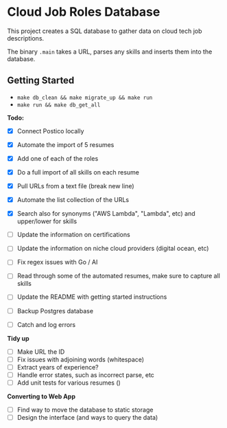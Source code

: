 
# Cloud Job Roles Database

This project creates a SQL database to gather data on cloud tech job descriptions. 

The binary `.main` takes a URL, parses any skills and inserts them into the database.

## Getting Started

* `make db_clean && make migrate_up && make run`
* `make run && make db_get_all`

**Todo:**

- [x] Connect Postico locally
- [x] Automate the import of 5 resumes
- [x] Add one of each of the roles
- [x] Do a full import of all skills on each resume
- [x] Pull URLs from a text file (break new line)
- [x] Automate the list collection of the URLs

- [x] Search also for synonyms ("AWS Lambda", "Lambda", etc) and upper/lower for skills
- [ ] Update the information on certifications
- [ ] Update the information on niche cloud providers (digital ocean, etc)
- [ ] Fix regex issues with Go / AI
- [ ] Read through some of the automated resumes, make sure to capture all skills

- [ ] Update the README with getting started instructions
- [ ] Backup Postgres database
- [ ] Catch and log errors

**Tidy up**
- [ ] Make URL the ID
- [ ] Fix issues with adjoining words (whitespace)
- [ ] Extract years of experience?
- [ ] Handle error states, such as incorrect parse, etc
- [ ] Add unit tests for various resumes ()

**Converting to Web App**
- [ ] Find way to move the database to static storage
- [ ] Design the interface (and ways to query the data)